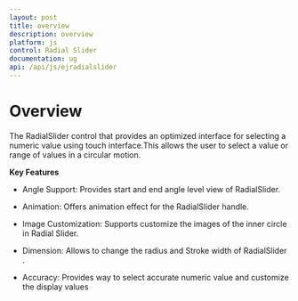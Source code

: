 ```yaml
---
layout: post
title: overview
description: overview
platform: js
control: Radial Slider
documentation: ug
api: /api/js/ejradialslider
---
```


# Overview

The RadialSlider control that provides an optimized interface for selecting a numeric value using touch interface.This allows the user to select a value or range of values in a circular motion.


**Key Features**

* Angle Support: Provides start and end angle level view of RadialSlider.

* Animation: Offers animation effect for the RadialSlider handle.

* Image Customization: Supports customize the images of the inner circle in Radial Slider.

* Dimension: Allows to change  the  radius and Stroke width of RadialSlider .

* Accuracy: Provides way to select accurate numeric value and customize the display values
